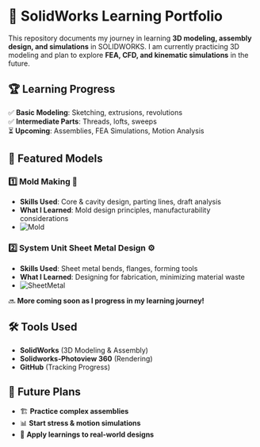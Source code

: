 # 🚀 SolidWorks Learning Portfolio
This repository documents my journey in learning **3D modeling, assembly design, and simulations** in SOLIDWORKS. I am currently practicing 3D modeling and plan to explore **FEA, CFD, and kinematic simulations** in the future.

## 🏆 Learning Progress
✅ **Basic Modeling**: Sketching, extrusions, revolutions  
✅ **Intermediate Parts**: Threads, lofts, sweeps  
⏳ **Upcoming**: Assemblies, FEA Simulations, Motion Analysis  

## 📌 Featured Models
### 1️⃣ Mold Making 🔩
- **Skills Used**: Core & cavity design, parting lines, draft analysis  
- **What I Learned**: Mold design principles, manufacturability considerations  
- ![Mold](Screenshots_and_Renders/Mold_Render.png) 

### 2️⃣ System Unit Sheet Metal Design ⚙️
- **Skills Used**: Sheet metal bends, flanges, forming tools  
- **What I Learned**: Designing for fabrication, minimizing material waste  
- ![SheetMetal](Screenshots_and_Renders/SheetMetal_Render.png)  

🔜 **More coming soon as I progress in my learning journey!**

## 🛠 Tools Used
- **SolidWorks** (3D Modeling & Assembly)
- **Solidworks-Photoview 360** (Rendering)
- **GitHub** (Tracking Progress)

## 📝 Future Plans
- 🏗 **Practice complex assemblies**
- 📊 **Start stress & motion simulations**
- 🚀 **Apply learnings to real-world designs**
